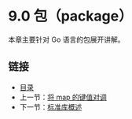 # 9.0 包（package）

本章主要针对 Go 语言的包展开讲解。

## 链接

* [目录](directory.md)
* 上一节：[将 map 的键值对调](08.6.md)
* 下一节：[标准库概述](09.1.md)

